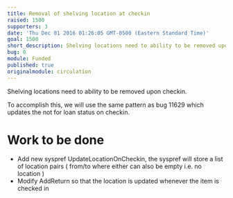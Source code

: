 ```yaml
---
title: Removal of shelving location at checkin
raised: 1500
supporters: 3
date: 'Thu Dec 01 2016 01:26:05 GMT-0500 (Eastern Standard Time)'
goal: 1500
short_description: Shelving locations need to ability to be removed upon checkin.
bug: 0
module: Funded
published: true
originalmodule: circulation
---
```


Shelving locations need to ability to be removed upon checkin.

To accomplish this, we will use the same pattern as bug 11629 which updates the not for loan status on checkin.

# Work to be done
* Add new syspref UpdateLocationOnCheckin, the syspref will store a list of location pairs ( from/to where either can also be empty i.e. no location )
* Modify AddReturn so that the location is updated whenever the item is checked in
